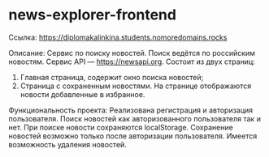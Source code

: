 # news-explorer-frontend
Ссылка: https://diplomakalinkina.students.nomoredomains.rocks

Описание:
Сервис по поиску новостей.
Поиск ведётся по российским новостям. Сервис API — https://newsapi.org.
Состоит из двух страниц:
1. Главная страница, содержит окно поиска новостей;
2. Страница с сохраненным новостями. На странице отображаются новости добавленные в избранное.

Функциональность проекта:
Реализована регистрация и авторизация пользователя.
Поиск новостей как авторизованного пользователя так и нет. При поиске новости сохраняются localStorage. Сохранение новостей возможно только после авторизации пользователя. Имеется возможность удаления новостей.







